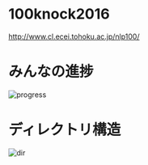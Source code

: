 # 100knock2016
http://www.cl.ecei.tohoku.ac.jp/nlp100/

# みんなの進捗
![progress](https://github.com/tmu-nlp/100kcnok2016/blob/master/README/progress.png)

# ディレクトリ構造
![dir](https://github.com/tmu-nlp/100kcnok2016/blob/master/README/dir.png)
